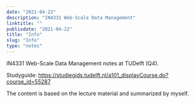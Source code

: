 ```yaml
---
date: "2021-04-22"
description: "IN4331 Web-Scale Data Management"
linktitle: ""
publisdate: "2021-04-22"
title: "Info"
slug: "Info"
type: "notes"
---
```


IN4331 Web-Scale Data Management notes at TUDelft (Q4).

Studyguide: https://studiegids.tudelft.nl/a101_displayCourse.do?course_id=55287

The content is based on the lecture material and summarized by myself.
